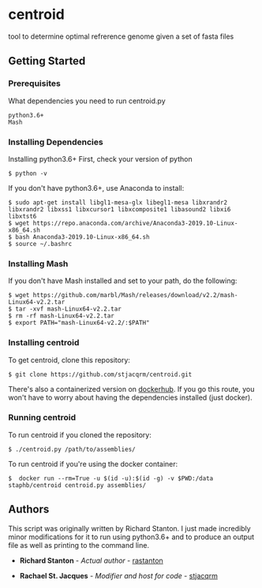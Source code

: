 # centroid
tool to determine optimal refrerence genome given a set of fasta files

## Getting Started

### Prerequisites

What dependencies you need to run centroid.py

```
python3.6+
Mash
```

### Installing Dependencies

Installing python3.6+
First, check your version of python

```
$ python -v
```

If you don't have python3.6+, use Anaconda to install:

```
$ sudo apt-get install libgl1-mesa-glx libegl1-mesa libxrandr2 libxrandr2 libxss1 libxcursor1 libxcomposite1 libasound2 libxi6 libxtst6
$ wget https://repo.anaconda.com/archive/Anaconda3-2019.10-Linux-x86_64.sh
$ bash Anaconda3-2019.10-Linux-x86_64.sh
$ source ~/.bashrc
```

### Installing Mash

If you don't have Mash installed and set to your path, do the following:

```
$ wget https://github.com/marbl/Mash/releases/download/v2.2/mash-Linux64-v2.2.tar
$ tar -xvf mash-Linux64-v2.2.tar
$ rm -rf mash-Linux64-v2.2.tar
$ export PATH="mash-Linux64-v2.2/:$PATH"
```

### Installing centroid

To get centroid, clone this repository:

```
$ git clone https://github.com/stjacqrm/centroid.git
```

There's also a containerized version on [dockerhub](https://hub.docker.com/r/staphb/centroid). 
If you go this route, you won't have to worry about having the dependencies installed (just docker). 


### Running centroid

To run centroid if you cloned the repository:

```
$ ./centroid.py /path/to/assemblies/
```

To run centroid if you're using the docker container:

```
$  docker run --rm=True -u $(id -u):$(id -g) -v $PWD:/data staphb/centroid centroid.py assemblies/
```

## Authors

This script was originally written by Richard Stanton. I just made incredibly minor modifications for it to run using python3.6+ and to produce an output file as well as printing to the command line.


* **Richard Stanton** - *Actual author* - [rastanton](https://github.com/rastanton)

* **Rachael St. Jacques** - *Modifier and host for code* - [stjacqrm](https://github.com/stjacqrm)
